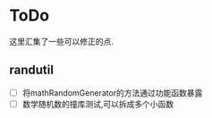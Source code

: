 # ToDo

这里汇集了一些可以修正的点.

## randutil

- [ ] 将mathRandomGenerator的方法通过功能函数暴露
- [ ] 数学随机数的撞库测试,可以拆成多个小函数